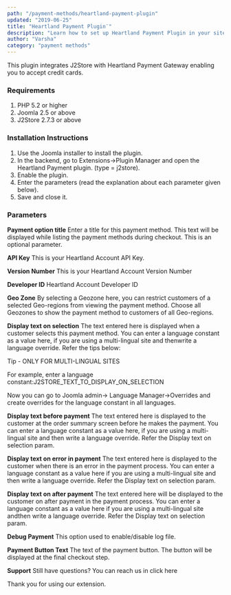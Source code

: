 ```yaml
---
path: "/payment-methods/heartland-payment-plugin"
updated: "2019-06-25"
title: "Heartland Payment Plugin¨"
description: "Learn how to set up Heartland Payment Plugin in your site."
author: "Varsha"
category: "payment methods"
---
```


This plugin integrates J2Store with Heartland Payment Gateway enabling you to accept credit cards.

### Requirements

1. PHP 5.2 or higher
2. Joomla 2.5 or above
3. J2Store 2.7.3 or above

### Installation Instructions

1. Use the Joomla installer to install the plugin.
2. In the backend, go to Extensions->Plugin Manager and open the Heartland Payment plugin. (type = j2store).
3. Enable the plugin.
4. Enter the parameters (read the explanation about each parameter given below).
5. Save and close it.

### Parameters

**Payment option title**
Enter a title for this payment method. This text will be displayed while listing the payment methods during checkout. This is an optional parameter.

**API Key**
This is your Heartland Account API Key.

**Version Number**
This is your Heartland Account Version Number

**Developer ID**
Heartland Account Developer ID

**Geo Zone**
By selecting a Geozone here, you can restrict customers of a selected Geo-regions from viewing the payment method. Choose all Geozones to show the payment method to customers of all Geo-regions.

**Display text on selection**
The text entered here is displayed when a customer selects this payment method. You can enter a language constant as a value here, if you are using a multi-lingual site and thenwrite a language override. Refer the tips below:

Tip - ONLY FOR MULTI-LINGUAL SITES

For example, enter a language constant:J2STORE_TEXT_TO_DISPLAY_ON_SELECTION

Now you can go to Joomla admin-> Language Manager->Overrides and create overrides for the language constant in all languages.

**Display text before payment**
The text entered here is displayed to the customer at the order summary screen before he makes the payment.
You can enter a language constant as a value here, if you are using a multi-lingual site and then write a language override. Refer the Display text on selection param.

**Display text on error in payment**
The text entered here is displayed to the customer when there is an error in the payment process.
You can enter a language constant as a value here if you are using a multi-lingual site and then write a language override. Refer the Display text on selection param.

**Display text on after payment**
The text entered here will be displayed to the customer on after payment in the payment process.
You can enter a language constant as a value here if you are using a multi-lingual site andthen write a language override. Refer the Display text on selection param.

**Debug Payment**
This option used to enable/disable log file.

**Payment Button Text**
The text of the payment button. The button will be displayed at the final checkout step.

**Support**
Still have questions? You can reach us in <link-text url ="http://j2store.org/forum/index.html" target = "_blank" rel = "noopener">click here</link-text>

Thank you for using our extension.

